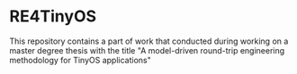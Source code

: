 # RE4TinyOS
This repository contains a part of work that conducted during working on a master degree thesis with the title "A model-driven round-trip engineering methodology for TinyOS applications"
